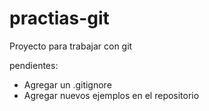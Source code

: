 # practias-git
Proyecto para trabajar con git

pendientes:
- Agregar un .gitignore
-  Agregar nuevos ejemplos en el repositorio

